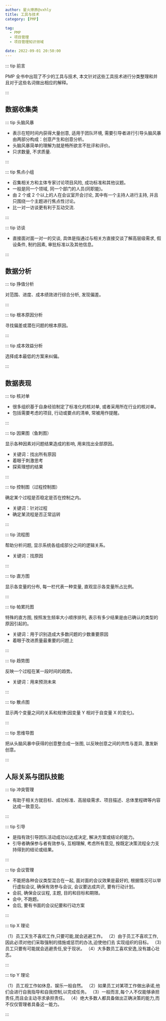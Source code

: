 ```yaml
---
author: 星火燎原@vxhly
title: 工具与技术
category: [PMP]

tag:
  - PMP
  - 项目管理
  - 项目管理知识领域

date: 2022-09-01 20:50:00
---
```


::: tip 前言

PMP 全书中出现了不少的工具与技术, 本文针对这些工具技术进行分类整理和并且对于这些名词做出相应的解释。

:::

<!-- more -->

## 数据收集类

::: tip 头脑风暴

- 表示在短时间内获得大量创意, 适用于团队环境, 需要引导者进行引导头脑风暴由两部分构成：创意产生和创意分析。
- 头脑风暴简单的理解为就是畅所欲言不批评和评价。
- 只求数量, 不求质量.

:::

::: tip 焦点小组

- 召集相关方和主体专家讨论项目风险, 成功标准和其他议题。
- 一般是同一个领域, 同一个部门的人员(同职能)。
- 由 2 个或 2 个以上的人在会议室开会讨论, 其中有一个主持人进行主持, 并且只围绕一个主题进行焦点性讨论。
- 比一对一访谈更有利于互动交流.

:::

::: tip 访谈

- 直接面对面一对一的交谈, 具体是指通过与相关方直接交谈了解高层级需求, 假设条件, 制约因素, 审批标准以及其他信息。

:::

## 数据分析

::: tip 挣值分析

对范围、进度、成本绩效进行综合分析, 发现偏差。

:::

::: tip 根本原因分析

寻找偏差或潜在问题的根本原因。

:::

::: tip 成本效益分析

选择成本最低的方案来纠偏。

:::

## 数据表现

::: tip 核对单

- 很多组织基于自身经验制定了标准化的核对单, 或者采用所在行业的核对单。
- 包括需要考虑的项目, 行动或要点的清单, 常被用作提醒。

:::

::: tip 因果图（鱼刺图）

显示各种因素对问题结果造成的影响, 用来找出全部原因。

- 关键词：找出所有原因
- 着眼于刺激思考
- 探索理想的结果

:::

::: tip 控制图（过程控制图）

确定某个过程是否稳定是否在控制之内。

- 关键词：针对过程
- 确定某流程是否正常运转

:::

::: tip 流程图

帮助分析问题, 显示系统各组成部分之间的逻辑关系。

- 关键词：找原因

:::

::: tip 直方图

显示各变量的分布, 每一栏代表一种变量, 直观显示各变量所占比例。

:::

::: tip 帕累托图

特殊的直方图, 按照发生频率大小顺序排列, 表示有多少结果是由已确认的类型的原因引起的。

- 关键词：用于识别造成大多数问题的少数重要原因
- 着眼于改进质量最重要的问题上

:::

::: tip 趋势图

反映一个过程在某一段时间的趋势。

- 关键词：用来预测未来

:::

::: tip 散点图

显示两个变量之间的关系和规律(因变量 Y 相对于自变量 X 的变化)。

:::

::: tip 思维导图

把从头脑风暴中获得的创意整合成一张图, 以反映创意之间的共性与差异, 激发新创意。

:::

## 人际关系与团队技能

::: tip 冲突管理

- 有助于相关方就目标、成功标准、高层级需求、项目描述、总体里程碑等内容达成一致意见。

:::

::: tip 引导

- 是指有效引导团队活动成功以达成决定, 解决方案或结论的能力。
- 引导者确保参与者有效参与, 互相理解, 考虑所有意见, 按既定决策流程全力支持得到的结论或结果。

:::

::: tip 会议管理

- 不能把各种会议类型混合在一起, 面对面的会议效果是最好的, 根据情况可以举行虚拟会议, 确保有效参与会议, 会议要达成共识,
  要有行动计划。
- 会前, 确保会议议程, 主题, 目的和目标和期限。
- 会中, 不跑题。
- 会后, 要有书面的会议纪要和行动方案

:::

::: tip X 理论

（1）员工天生不喜欢工作,只要可能,就会逃避工作。
（2）由于员工不喜欢工作,因此必须对他们采取强制的措施或惩罚的办法,迫使他们去 实现组织的目标。
（3）员工只要有可能就会逃避责任,安于现状。
（4）大多数员工喜欢安逸,没有雄心壮志。

:::

::: tip Y 理论

（1）员工视工作如休息、娱乐一般自然。
（2）如果员工对某项工作做出承诺,他们会进行自我指导和自我控制,以完成任务。
（3）一般而言,每个人不仅能够承担责任,而且会主动寻求承担责任。
（4）绝大多数人都具备做出正确决策的能力,而不仅仅管理者具备这一能力。

:::
